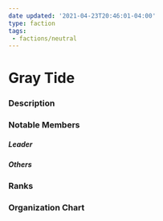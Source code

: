 ```yaml
---
date updated: '2021-04-23T20:46:01-04:00'
type: faction
tags:
 - factions/neutral
---
```


# Gray Tide

### Description


### Notable Members

##### Leader

##### Others


### Ranks


### Organization Chart